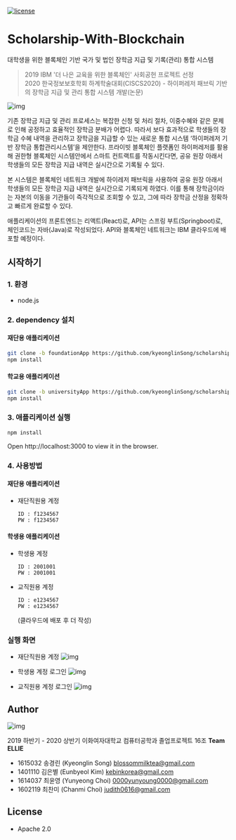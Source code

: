 [![license](https://img.shields.io/badge/license-Apache%202.0-red.svg)](https://www.apache.org/licenses/LICENSE-2.0)  
 
# Scholarship-With-Blockchain
대학생을 위한 블록체인 기반 국가 및 법인 장학금 지급 및 기록(관리) 통합 시스템  
  
> 2019 IBM '더 나은 교육을 위한 블록체인' 사회공헌 프로젝트 선정  
> 2020 한국정보보호학회 하계학술대회(CISCS2020) - 하이퍼레저 패브릭 기반의 장학금 지급 및 관리 통합 시스템 개발(논문)  




  
![img](https://blogfiles.pstatic.net/MjAyMDA1MDFfOTQg/MDAxNTg4MzEyOTg3Nzg3.2Aan0_ts2fc3J4j5vYQ9lSBIA1u3XkhX-WBGMYLTobgg.Me3WVxMpHi8epTPDHZjiSAm-tDEirf9jK5CHOREYE5gg.PNG.byeol0714/KakaoTalk_20200501_150104444.png)
  
 기존 장학금 지급 및 관리 프로세스는 복잡한 신청 및 처리 절차, 이중수혜와 같은 문제로 인해 공정하고 효율적인 장학금 분배가 어렵다. 따라서 보다 효과적으로 학생들의 장학금 수혜 내역을 관리하고 장학금을 지급할 수 있는 새로운 통합 시스템 ‘하이퍼레저 기반 장학금 통합관리시스템’을 제안한다. 프라이빗 블록체인 플랫폼인 하이퍼레저를 활용해 권한형 블록체인 시스템안에서 스마트 컨트랙트를 작동시킨다면, 공유 원장 아래서 학생들의 모든 장학금 지급 내역은 실시간으로 기록될 수 있다.

 본 시스템은 블록체인 네트워크 개발에 하이레저 패브릭을 사용하여 공유 원장 아래서 학생들의 모든 장학금 지급 내역은 실시간으로 기록되게 하였다. 이를 통해 장학금이라는 자본의 이동을 기관들이 즉각적으로 조회할 수 있고, 그에 따라 장학금 산정을 정확하고 빠르게 완료할 수 있다. 

 애플리케이션의 프론트엔드는 리액트(React)로, API는 스프링 부트(Springboot)로, 체인코드는 자바(Java)로 작성되었다. API와 블록체인 네트워크는 IBM 클라우드에 배포할 예정이다.
 


## 시작하기

### 1. 환경
- node.js
  
### 2. dependency 설치
#### 재단용 애플리케이션
```bash
git clone -b foundationApp https://github.com/kyeonglinSong/scholarship-with-blockchain.git
npm install
```
#### 학교용 애플리케이션
```bash
git clone -b universityApp https://github.com/kyeonglinSong/scholarship-with-blockchain.git
npm install
```

  
### 3. 애플리케이션 실행
```bash
npm install
``` 
  
Open http://localhost:3000 to view it in the browser.  
  
### 4. 사용방법

#### 재단용 애플리케이션

- 재단직원용 계정

  ```
  ID : f1234567
  PW : f1234567  
  ```

  

#### 학생용 애플리케이션

- 학생용 계정

  ```
  ID : 2001001 
  PW : 2001001  
  ```

- 교직원용 계정

  ```
  ID : e1234567
  PW : e1234567  
  ```
  
  (클라우드에 배포 후 더 작성)
  
### 실행 화면

- 재단직원용 계정
![img](https://postfiles.pstatic.net/MjAyMDA1MDFfMTM2/MDAxNTg4MzE0MjEyNDE3.gwUjP1VpE7szgp1w0KSdfxnHD2LVww30YeMoYVCitW0g.pWWCPkm6w5LDw-Q2PymFzxxpHh8je7l6LSKiVic2EDsg.PNG.byeol0714/Main_3.png?type=w966)
  
  
- 학생용 계정 로그인
![img](https://postfiles.pstatic.net/MjAyMDA1MDFfMTcz/MDAxNTg4MzE0MjEyMzY4.nqGwARMS6cGcfY3Bpey0elGELF35GDzFaUt0YdMpvOEg.s0hPqe-d4FPtBZIwSEcfp8ww0DL11THK3V1P-KHppGUg.PNG.byeol0714/Main_1.png?type=w966)
  
  
- 교직원용 계정 로그인
![img](https://postfiles.pstatic.net/MjAyMDA1MDFfMTAx/MDAxNTg4MzE0MjEyMzcz.wczAtfyCsb2pcyL-mx04xeZPK8VtaIiFqh26dJZdALUg.LJRX6dPZ4bR_76WGu6f3n-tI-3LDckHs2mi2xy6QUnYg.PNG.byeol0714/Main_2.png?type=w966)
  
  
  
## Author

![img](https://lh5.googleusercontent.com/qApbyW2FzEe_ww93kzEFdXhz6CXNZi6qDzUAeCKWL4ymyjTdBl7p_inMRz629yg3vJzMy6iYdvLbLT1GIFOWOVEFmFnHzzHKADz2pMsOv2NHm15qREFceEaaHMhnIR-KusKnHdAHrg)



2019 하반기 - 2020 상반기 이화여자대학교 컴퓨터공학과 졸업프로젝트 16조 **Team ELLIE**

- 1615032 송경린 (Kyeonglin Song) blossommilktea@gmail.com
- 1401110 김은별 (Eunbyeol Kim) kebinkorea@gmail.com
- 1614037 최윤영 (Yunyeong Choi) 0000yunyoung0000@gmail.com  
- 1602119 최찬미 (Chanmi Choi) judith0616@gmail.com


## License

- Apache 2.0 
  

